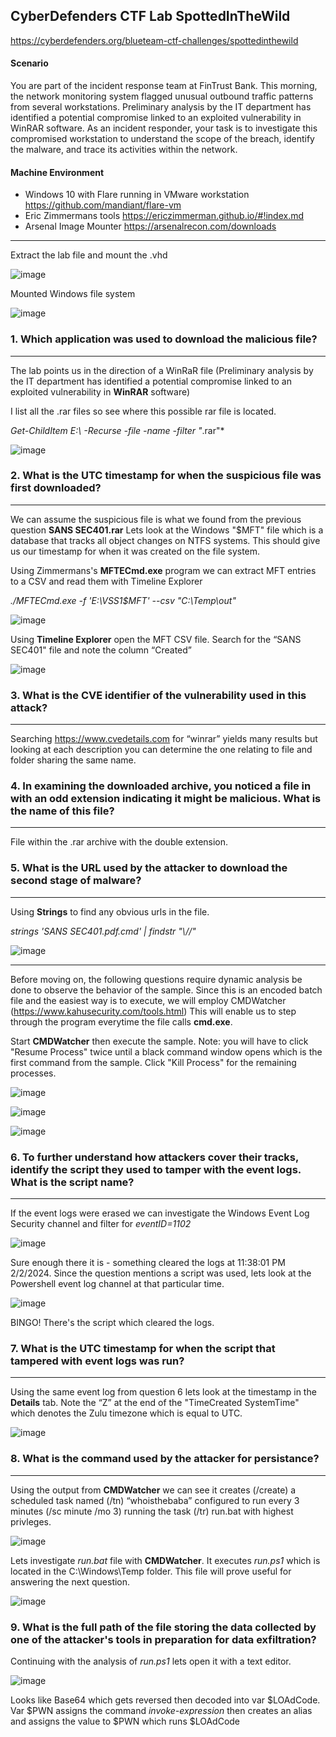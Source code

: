 CyberDefenders CTF Lab SpottedInTheWild
---


https://cyberdefenders.org/blueteam-ctf-challenges/spottedinthewild
#### Scenario

You are part of the incident response team at FinTrust Bank. This morning, the network monitoring system flagged unusual outbound traffic patterns from several workstations. Preliminary analysis by the IT department has identified a potential compromise linked to an exploited vulnerability in WinRAR software.
As an incident responder, your task is to investigate this compromised workstation to understand the scope of the breach, identify the malware, and trace its activities within the network.



#### Machine Environment 

- Windows 10 with Flare running in VMware workstation https://github.com/mandiant/flare-vm
- Eric Zimmermans tools https://ericzimmerman.github.io/#!index.md 
- Arsenal Image Mounter https://arsenalrecon.com/downloads


---
Extract the lab file and mount the .vhd 
 
![image](https://github.com/user-attachments/assets/b24aafa1-dcf7-4059-b01b-360854b49f8b)

Mounted Windows file system

![image](https://github.com/user-attachments/assets/f0e87a3b-a78e-4bc4-8743-d2bcb9070dbe)


### 1.  Which application was used to download the malicious file?
---

The lab points us in the direction of a WinRaR file (Preliminary analysis by the IT department has identified a potential compromise linked to an exploited vulnerability in **WinRAR** software)

I list all the .rar files so see where this possible rar file is located.  

*Get-ChildItem E:\ -Recurse -file -name -filter "*.rar"*

![image](https://github.com/user-attachments/assets/cfb73d01-6be1-4a3f-be01-7b40c7521f66)

### 2.  What is the UTC timestamp for when the suspicious file was first downloaded?
---
We can assume the suspicious file is what we found from the previous question **SANS SEC401.rar**
Lets look at the Windows "$MFT" file which is a database that tracks all object changes on NTFS systems.  This should give us our timestamp for when it was created on the file system.

Using Zimmermans's **MFTECmd.exe** program we can extract MFT entries to a CSV and read them with Timeline Explorer

*./MFTECmd.exe -f 'E:\VSS1\$MFT' --csv "C:\Temp\out"*

![image](https://github.com/user-attachments/assets/0430052f-4823-4280-b562-8b1d5b84791e)

Using **Timeline Explorer** open the MFT CSV file.
Search for the “SANS SEC401" file and note the column “Created”

![image](https://github.com/user-attachments/assets/15a06fc1-4c2b-4e12-bccd-3843b48da0cd)


### 3.  What is the CVE identifier of the vulnerability used in this attack?
---

Searching https://www.cvedetails.com for “winrar” yields many results but looking at each description you can determine the one relating to file and folder sharing the same name.

### 4.  In examining the downloaded archive, you noticed a file in with an odd extension indicating it might be malicious. What is the name of this file?
---

File within the .rar archive with the double extension.

### 5.  What is the URL used by the attacker to download the second stage of malware?
---

Using **Strings** to find any obvious urls in the file.

*strings 'SANS SEC401.pdf.cmd' | findstr "\\//"*

![image](https://github.com/user-attachments/assets/b797eab8-4a1e-487a-8bd5-3ec2037f96a1)

---

Before moving on, the following questions require dynamic analysis be done to observe the behavior of the sample.  Since this is an encoded batch file and the easiest way is to execute, we will employ CMDWatcher (https://www.kahusecurity.com/tools.html)  This will enable us to step through the program everytime the file calls **cmd.exe**.  


Start **CMDWatcher** then execute the sample.  Note: you will have to click "Resume Process" twice until a black command window opens which is the first command from the sample.  Click "Kill Process" for the remaining processes.    

![image](https://github.com/user-attachments/assets/39f90657-b90d-405a-88d3-f49718bc8a6a)

![image](https://github.com/user-attachments/assets/171a0566-6c2c-4df7-b4c7-f0ed40eede59)

![image](https://github.com/user-attachments/assets/83189394-b075-4abe-9995-199e8e218194)


### 6.  To further understand how attackers cover their tracks, identify the script they used to tamper with the event logs. What is the script name?
---

If the event logs were erased we can investigate the Windows Event Log Security channel and filter for *eventID=1102*

![image](https://github.com/user-attachments/assets/b121e836-cc68-4c2f-9aa8-5610423d8325)

Sure enough there it is - something cleared the logs at 11:38:01 PM 2/2/2024.  Since the question mentions a script was used, lets look at the Powershell event log channel at that particular time.

![image](https://github.com/user-attachments/assets/6c57ee4a-859f-4a14-941b-dd886bc65723)

BINGO!  There's the script which cleared the logs.


### 7.  What is the UTC timestamp for when the script that tampered with event logs was run?
---

Using the same event log from question 6 lets look at the timestamp in the **Details** tab.  Note the “Z” at the end of the "TimeCreated SystemTime" which denotes the Zulu timezone which is equal to UTC.

![image](https://github.com/user-attachments/assets/2b0b6739-147c-46e1-a2a9-b4f48b8fbf14)

### 8.  What is the command used by the attacker for persistance?
---

Using the output from **CMDWatcher** we can see it creates (/create) a scheduled task named (/tn) “whoisthebaba” configured to run every 3 minutes (/sc minute /mo 3) running the task (/tr) run.bat with highest privleges.

![image](https://github.com/user-attachments/assets/64d3393c-acac-4066-9aa6-88547e2258e1)

Lets investigate *run.bat* file with **CMDWatcher**.  It executes *run.ps1* which is located in the C:\Windows\Temp folder.  This file will prove useful for answering the next question.

![image](https://github.com/user-attachments/assets/f4878835-dd37-4d25-b30a-8295da2ec8df)


### 9.  What is the full path of the file storing the data collected by one of the attacker's tools in preparation for data exfiltration?

Continuing with the analysis of *run.ps1* lets open it with a text editor.

![image](https://github.com/user-attachments/assets/bd34f0f5-2663-49d2-8cfa-2edaeca74c00)

Looks like Base64 which gets reversed then decoded into var $LOAdCode.  Var $PWN assigns the command *invoke-expression* then creates an alias and assigns the value to $PWN which runs $LOAdCode

